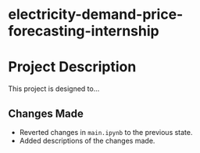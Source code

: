 # electricity-demand-price-forecasting-internship

# Project Description

This project is designed to...

## Changes Made

- Reverted changes in `main.ipynb` to the previous state.
- Added descriptions of the changes made.
